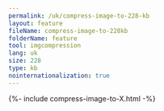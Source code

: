 ```yaml
---
permalink: /uk/compress-image-to-228-kb
layout: feature
fileName: compress-image-to-228kb
folderName: feature
tool: imgcompression
lang: uk
size: 228
type: kb
nointernationalization: true
---
```

{%- include compress-image-to-X.html -%}       
